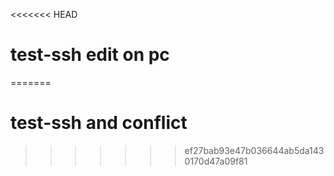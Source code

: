 <<<<<<< HEAD
# test-ssh edit on pc
=======
# test-ssh and conflict
>>>>>>> ef27bab93e47b036644ab5da1430170d47a09f81
